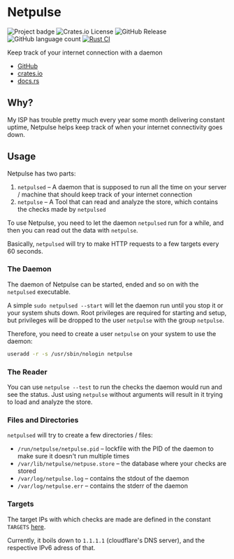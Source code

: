 # Netpulse

![Project badge](https://img.shields.io/badge/language-Rust-blue.svg)
![Crates.io License](https://img.shields.io/crates/l/netpulse)
![GitHub Release](https://img.shields.io/github/v/release/PlexSheep/netpulse)
![GitHub language count](https://img.shields.io/github/languages/count/PlexSheep/netpulse)
[![Rust CI](https://github.com/PlexSheep/netpulse/actions/workflows/cargo.yaml/badge.svg)](https://github.com/PlexSheep/hedu/actions/workflows/cargo.yaml)

Keep track of your internet connection with a daemon

* [GitHub](https://github.com/PlexSheep/netpulse)
* [crates.io](https://crates.io/crates/netpulse)
* [docs.rs](https://docs.rs/crate/netpulse/)

## Why?

My ISP has trouble pretty much every year some month delivering constant uptime,
Netpulse helps keep track of when your internet connectivity goes down.

## Usage

Netpulse has two parts:

1. `netpulsed` – A daemon that is supposed to run all the time on your server
   / machine that should keep track of your internet connection
2. `netpulse` – A Tool that can read and analyze the store, which contains the
   checks made by `netpulsed`

To use Netpulse, you need to let the daemon `netpulsed` run for a while, and
then you can read out the data with `netpulse`.

Basically, `netpulsed` will try to make HTTP requests to a few targets every 60
seconds.

### The Daemon

The daemon of Netpulse can be started, ended and so on with the `netpulsed`
executable.

A simple `sudo netpulsed --start` will let the daemon run until you stop it or
your system shuts down. Root privileges are required for starting and setup,
but privileges will be dropped to the user `netpulse` with the group
`netpulse`.

Therefore, you need to create a user `netpulse` on your system to use the
daemon:

```bash
useradd -r -s /usr/sbin/nologin netpulse
```

### The Reader

You can use `netpulse --test` to run the checks the daemon would run and see the
status. Just using `netpulse` without arguments will result in it trying to load
and analyze the store.

### Files and Directories

`netpulsed` will try to create a few directories / files:

* `/run/netpulse/netpulse.pid` – lockfile with the PID of the daemon to make sure it doesn't run multiple times
* `/var/lib/netpulse/netpuse.store` – the database where your checks are stored
* `/var/log/netpulse.log` – contains the stdout of the daemon
* `/var/log/netpulse.err` – contains the stderr of the daemon

### Targets

The target IPs with which checks are made are defined in the constant `TARGETS` [here](./src/records.rs).

Currently, it boils down to `1.1.1.1` (cloudflare's DNS server), and the 
respective IPv6 adress of that.
